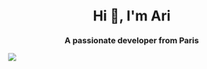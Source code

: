 <h1 align="center">Hi 👋, I'm Ari</h1>
<h3 align="center">A passionate developer from Paris</h3>
<IMG SRC="https://cultofthepartyparrot.com/parrots/hd/hackerparrot.gif"
<p align="left">
</p>
